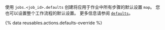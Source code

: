 使用 `jobs.<job_id>.defaults` 创建将应用于作业中所有步骤的默认设置 `map`。 您也可以设置整个工作流程的默认设置。 更多信息请参阅 [`defaults`](/actions/using-workflows/workflow-syntax-for-github-actions#defaults)。

{% data reusables.actions.defaults-override %}
